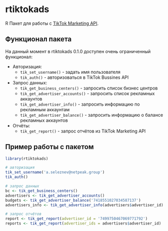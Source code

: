 # rtiktokads
R Пакет для работы с [TikTok Marketing API](https://business-api.tiktok.com/portal/docs?id=1797738007505921&rid=uz955smt6w).

## Функционал пакета
На данный момент в rtiktokads 0.1.0 доступен очень ограниченный функционал:

* Авторизация:
    * `tik_set_username()` - задать имя пользователя
    * `tik_auth()` - авторизоваться в TikTok Bussines API
* Запрос данных:
    * `tik_get_business_centers()` - запросить список бизнес центров
    * `tik_get_advertiser_accounts()` - запросить список рекламных аккаунтов
    * `tik_get_advertiser_info()` - запросить информацию по рекламным аккаунтам
    * `tik_get_advertiser_balance()` - запросить информацию о балансе рекламных аккаунтов
* Отчёты:
    * `tik_get_report()` - запрос отчётов из TikTok Marketing API

## Пример работы с пакетом

```r
library(rtiktokads)

# авторизация
tik_set_username('a.seleznev@netpeak.group')
tik_auth()

# запрос данных
bc <- tik_get_business_centers()
advertisers <- tik_get_advertiser_accounts()
budgets <- tik_get_advertiser_balance('7418551027034587137')
advertisers_info <- tik_get_advertiser_info(advertisers$advertiser_id)

# запрос отчётов
report <- tik_get_report(advertiser_id = '7499750467069771792')
reports <- tik_get_report(advertiser_ids = advertisers$advertiser_id)
```
